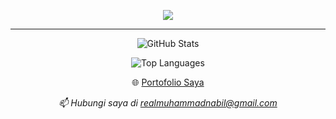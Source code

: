 <p align="center">
  <a href="https://github.com/Nabil17-alt">
    <img src="https://readme-typing-svg.demolab.com/?lines=Saya+Muhammad+Nabil;Mahasiswa+Teknik+Informatika;Universitas+Sains+dan+Teknologi+Indonesia;&font=Poppins;&center=true&width=500&height=45&color=ff3068&vCenter=true&pause=1000&size=24" />
  </a>
</p>
<hr/>
<p align="center">
  <img src="https://github-readme-stats.vercel.app/api?username=Nabil17-alt&show_icons=true&theme=radical" alt="GitHub Stats" />
</p>
<p align="center">
  <img src="https://github-readme-stats.vercel.app/api/top-langs/?username=Nabil17-alt&layout=compact&theme=radical" alt="Top Languages" />
</p>
<p align="center">
  🌐 <a href="https://nabil17-alt.github.io/Portofolio/">Portofolio Saya</a>
</p>
<p align="center">
  <i>📫 Hubungi saya di <a href="mailto:realmuhammadnabil@gmail.com">realmuhammadnabil@gmail.com</a></i>
</p>

